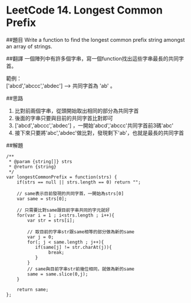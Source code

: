 # LeetCode 14. Longest Common Prefix

##題目
Write a function to find the longest common prefix string amongst an array of strings.

##翻譯
一個陣列中有許多個字串，寫一個function找出這些字串最長的共同字首。

範例：  
['abcd','abccc','abdec'] --> 共同字首為 'ab' 。 

##思路
1. 比對前兩個字串，從頭開始取出相同的部分為共同字首
2. 後面的字串只要與目前的共同字首比對即可
3. ['abcd','abccc','abdec'] ，一開始'abcd','abccc'共同字首前3碼'abc'
4. 接下來只要將'abc','abdec'做比對，發現剩下'ab'，也就是最長的共同字首
  
##解題
```
/**
 * @param {string[]} strs
 * @return {string}
 */
var longestCommonPrefix = function(strs) {
    if(strs == null || strs.length == 0) return "";
    
    // same表示目前發現的共同字首，一開始為strs[0]
    var same = strs[0];
    
    // 只需要比對same跟目前字串共同的字元就好
    for(var i = 1 ; i<strs.length ; i++){
        var str = strs[i];
        
        // 取目前的字串str跟same相等的部分做為新的same
        var j = 0;
        for(; j < same.length ; j++){
           if(same[j] != str.charAt(j)){
                break;
           } 
        }
        // same與目前字串str前幾位相同，就做為新的same
        same = same.slice(0,j);
    }
    
    return same;
};
```
